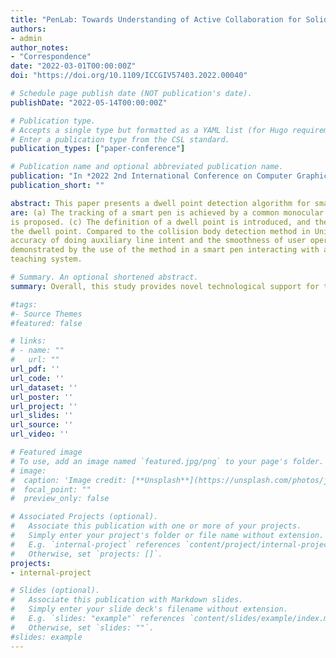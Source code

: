 ```yaml
---
title: "PenLab: Towards Understanding of Active Collaboration for Solid Geometry Teaching"
authors:
- admin
author_notes:
- "Correspondence"
date: "2022-03-01T00:00:00Z"
doi: "https://doi.org/10.1109/ICCGIV57403.2022.00040"

# Schedule page publish date (NOT publication's date).
publishDate: "2022-05-14T00:00:00Z"

# Publication type.
# Accepts a single type but formatted as a YAML list (for Hugo requirements).
# Enter a publication type from the CSL standard.
publication_types: ["paper-conference"]

# Publication name and optional abbreviated publication name.
publication: "In *2022 2nd International Conference on Computer Graphics, Image and Virtualization (ICCGIV)* (pp. 169-172)"
publication_short: ""

abstract: This paper presents a dwell point detection algorithm for smart pen. The main innovations of the method
are: (a) The tracking of a smart pen is achieved by a common monocular camera. (b) A method of vertex adsorption
is proposed. (c) The definition of a dwell point is introduced, and the auxiliary line intent is calculated by detecting
the dwell point. Compared to the collision body detection method in Unity3D, the method in this paper improves the
accuracy of doing auxiliary line intent and the smoothness of user operation. The effectiveness of the method is
demonstrated by the use of the method in a smart pen interacting with a Unity3D-based three-dimensional geometry
teaching system.

# Summary. An optional shortened abstract.
summary: Overall, this study provides novel technological support for teachers in the teaching of solid geometry and offers valuable references for exploring the application of pen-based interaction technology in 3D space.We anticipate that the outcomes of this research will have a positive impact in the field of educational technology, contributing to the improvement of teaching effectiveness.

#tags:
#- Source Themes
#featured: false

# links:
# - name: ""
#   url: ""
url_pdf: ''
url_code: ''
url_dataset: ''
url_poster: ''
url_project: ''
url_slides: ''
url_source: ''
url_video: ''

# Featured image
# To use, add an image named `featured.jpg/png` to your page's folder. 
# image:
#  caption: 'Image credit: [**Unsplash**](https://unsplash.com/photos/jdD8gXaTZsc)'
#  focal_point: ""
#  preview_only: false

# Associated Projects (optional).
#   Associate this publication with one or more of your projects.
#   Simply enter your project's folder or file name without extension.
#   E.g. `internal-project` references `content/project/internal-project/index.md`.
#   Otherwise, set `projects: []`.
projects:
- internal-project

# Slides (optional).
#   Associate this publication with Markdown slides.
#   Simply enter your slide deck's filename without extension.
#   E.g. `slides: "example"` references `content/slides/example/index.md`.
#   Otherwise, set `slides: ""`.
#slides: example
---
```



